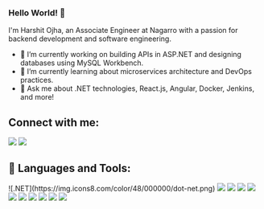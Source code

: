 ### Hello World! 👋

I'm Harshit Ojha, an Associate Engineer at Nagarro with a passion for backend development and software engineering.

- 🔭 I’m currently working on building APIs in ASP.NET and designing databases using MySQL Workbench.
- 🌱 I’m currently learning about microservices architecture and DevOps practices.
- 💬 Ask me about .NET technologies, React.js, Angular, Docker, Jenkins, and more!

## Connect with me:

<p align="left">
  <a href="https://www.linkedin.com/in/harshit-ojha-4913181bb/"><img src="https://img.icons8.com/fluent/48/000000/linkedin.png"/></a>
  <a href="https://www.instagram.com/the_harshit_ojha/"><img src="https://img.icons8.com/fluent/48/000000/instagram-new.png"/></a>
</p>

## 🚀 Languages and Tools:

<p align="left"> 
  ![.NET](https://img.icons8.com/color/48/000000/dot-net.png)
  <img src="https://img.icons8.com/color/48/000000/react-native.png"/>
  <img src="https://img.icons8.com/color/48/000000/angularjs.png"/>
  <img src="https://img.icons8.com/color/48/000000/docker.png"/>
  <img src="https://img.icons8.com/color/48/000000/jenkins.png"/>
  <img src="https://img.icons8.com/color/48/000000/microsoft-sql-server.png"/>
  <img src="https://img.icons8.com/color/48/000000/nodejs.png"/>
  <img src="https://img.icons8.com/color/48/000000/visual-studio-code-2019.png"/>
  <img src="https://img.icons8.com/color/48/000000/mysql.png"/>
  <img src="https://img.icons8.com/color/48/000000/git.png"/>
  <img src="https://img.icons8.com/color/48/000000/postman.png"/>
</p>
